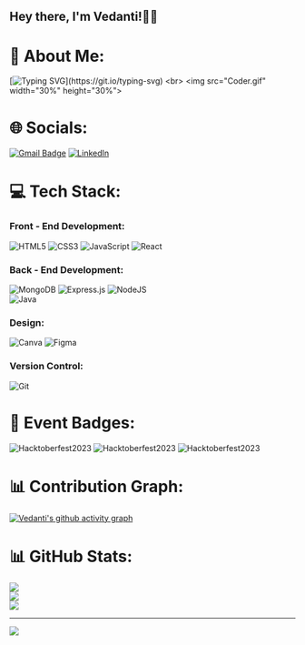 ## Hey there, I'm Vedanti!👋🏻

# 💫 About Me:
[![Typing SVG](https://readme-typing-svg.demolab.com?font=Playpen&size=30&pause=1000&color=6ABBF7&width=1220&lines=Full-stack+developer+turning+ideas+into+interactive+web+experiences!)](https://git.io/typing-svg)
<br>
<img src="Coder.gif" width="30%" height="30%">

<!-- # 🎉 Hacktoberfest '23:
[![An image of @vedanti92's Holopin badges, which is a link to view their full Holopin profile](https://holopin.me/vedanti92)](https://holopin.io/@vedanti92) -->

# 🌐 Socials:
[![Gmail Badge](https://img.shields.io/badge/-vedanti.r.bagade@gmail.com-c14438?style=flat-square&logo=Gmail&logoColor=white&link=mailto:vedanti.r.bagade@gmail.com)](mailto:vedanti.r.bagade@gmail.com)
[![LinkedIn](https://img.shields.io/badge/LinkedIn-%230077B5.svg?logo=linkedin&logoColor=white)](https://linkedin.com/in/vedanti92) 

# 💻 Tech Stack:
### Front - End Development:
![HTML5](https://img.shields.io/badge/html5-%23E34F26.svg?style=for-the-badge&logo=html5&logoColor=white)
![CSS3](https://img.shields.io/badge/css3-%231572B6.svg?style=for-the-badge&logo=css3&logoColor=white)
![JavaScript](https://img.shields.io/badge/JavaScript-F7DF1E?style=for-the-badge&logo=javascript&logoColor=black)
![React](https://img.shields.io/badge/React-20232A?style=for-the-badge&logo=react&logoColor=61DAFB)
### Back - End Development:
![MongoDB](https://img.shields.io/badge/MongoDB-%234ea94b.svg?style=for-the-badge&logo=mongodb&logoColor=white)
![Express.js](https://img.shields.io/badge/express.js-%23404d59.svg?style=for-the-badge&logo=express&logoColor=%2361DAFB)
![NodeJS](https://img.shields.io/badge/Node.js-43853D?style=for-the-badge&logo=node.js&logoColor=white)
<br>
![Java](https://img.shields.io/badge/java-%23ED8B00.svg?style=for-the-badge&logo=openjdk&logoColor=white)
### Design:
![Canva](https://img.shields.io/badge/Canva-%2300C4CC.svg?style=for-the-badge&logo=Canva&logoColor=white)
![Figma](https://img.shields.io/badge/figma-%23F24E1E.svg?style=for-the-badge&logo=figma&logoColor=white)
### Version Control:
![Git](https://img.shields.io/badge/git-%23F05033.svg?style=for-the-badge&logo=git&logoColor=white)

# 🌟 Event Badges:
![Hacktoberfest2023](https://ziadoua.github.io/m3-Markdown-Badges/badges/Hacktoberfest2023/hacktoberfest20231.svg)
![Hacktoberfest2023](https://ziadoua.github.io/m3-Markdown-Badges/badges/Hacktoberfest2023/hacktoberfest20232.svg)
![Hacktoberfest2023](https://ziadoua.github.io/m3-Markdown-Badges/badges/Hacktoberfest2023/hacktoberfest20233.svg)

# 📊 Contribution Graph:
[![Vedanti's github activity graph](https://github-readme-activity-graph.vercel.app/graph?username=vedanti92&bg_color=0f2d3d&color=1cadfb&line=1cadfb&point=1cadfb&area=true&hide_border=true)](https://github.com/vedanti92/github-readme-activity-graph)

# 📊 GitHub Stats:
![](https://github-readme-stats.vercel.app/api?username=vedanti92&theme=react&hide_border=false&include_all_commits=false&count_private=false)<br/>
![](https://github-readme-streak-stats.herokuapp.com/?user=vedanti92&theme=react&hide_border=false)<br/>
![](https://github-readme-stats.vercel.app/api/top-langs/?username=vedanti92&theme=react&hide_border=false&include_all_commits=false&count_private=false&layout=compact)

---
<a href="https://visitcount.itsvg.in">
  <img src="https://visitcount.itsvg.in/api?id=vedanti92&label=Profile%20Views&color=0&icon=0&pretty=false" />
</a>
